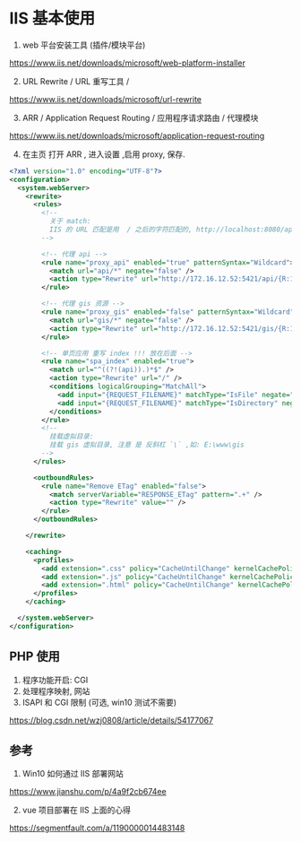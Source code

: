 # IIS 基本使用

1. web 平台安装工具 (插件/模块平台)

https://www.iis.net/downloads/microsoft/web-platform-installer

2. URL Rewrite / URL 重写工具 /

https://www.iis.net/downloads/microsoft/url-rewrite

3. ARR / Application Request Routing / 应用程序请求路由 / 代理模块

https://www.iis.net/downloads/microsoft/application-request-routing

4. 在主页 打开 ARR , 进入设置 ,启用 proxy, 保存.

```xml web.config
<?xml version="1.0" encoding="UTF-8"?>
<configuration>
  <system.webServer>
    <rewrite>
      <rules>
        <!--
          关于 match:
          IIS 的 URL 匹配是用  / 之后的字符匹配的, http://localhost:8080/api , api
        -->

        <!-- 代理 api -->
        <rule name="proxy_api" enabled="true" patternSyntax="Wildcard">
          <match url="api/*" negate="false" />
          <action type="Rewrite" url="http://172.16.12.52:5421/api/{R:1}" />
        </rule>

        <!-- 代理 gis 资源 -->
        <rule name="proxy_gis" enabled="false" patternSyntax="Wildcard">
          <match url="gis/*" negate="false" />
          <action type="Rewrite" url="http://172.16.12.52:5421/gis/{R:1}" />
        </rule>

        <!-- 单页应用 重写 index !!! 放在后面 -->
        <rule name="spa_index" enabled="true">
          <match url="^((?!(api)).)*$" />
          <action type="Rewrite" url="/" />
          <conditions logicalGrouping="MatchAll">
            <add input="{REQUEST_FILENAME}" matchType="IsFile" negate="true" />
            <add input="{REQUEST_FILENAME}" matchType="IsDirectory" negate="true" />
          </conditions>
        </rule>
        <!--
          挂载虚拟目录:
          挂载 gis 虚拟目录, 注意 是 反斜杠 `\` ,如: E:\www\gis
        -->
      </rules>

      <outboundRules>
        <rule name="Remove ETag" enabled="false">
          <match serverVariable="RESPONSE_ETag" pattern=".+" />
          <action type="Rewrite" value="" />
        </rule>
      </outboundRules>

    </rewrite>

    <caching>
      <profiles>
        <add extension=".css" policy="CacheUntilChange" kernelCachePolicy="CacheUntilChange" duration="00:00:30" />
        <add extension=".js" policy="CacheUntilChange" kernelCachePolicy="CacheUntilChange" duration="00:00:30" />
        <add extension=".html" policy="CacheUntilChange" kernelCachePolicy="CacheUntilChange" duration="00:00:30" />
      </profiles>
    </caching>

  </system.webServer>
</configuration>
```

## PHP 使用

1. 程序功能开启: CGI
2. 处理程序映射, 网站
3. ISAPI 和 CGI 限制 (可选, win10 测试不需要)

https://blog.csdn.net/wzj0808/article/details/54177067

## 参考

1. Win10 如何通过 IIS 部署网站

https://www.jianshu.com/p/4a9f2cb674ee

2. vue 项目部署在 IIS 上面的心得

https://segmentfault.com/a/1190000014483148
